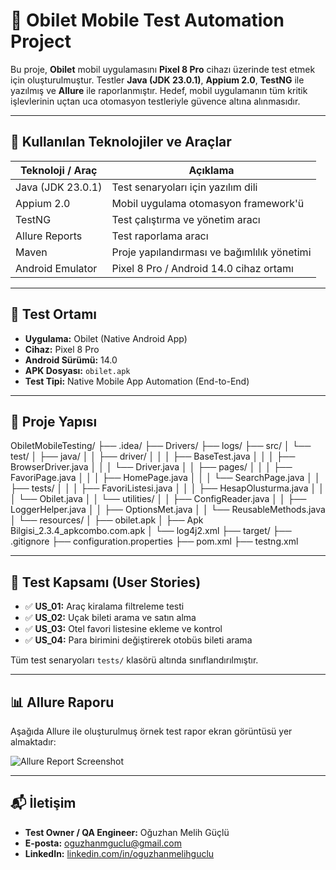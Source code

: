 # 📱 Obilet Mobile Test Automation Project

Bu proje, **Obilet** mobil uygulamasını **Pixel 8 Pro** cihazı üzerinde test etmek için oluşturulmuştur. Testler **Java (JDK 23.0.1)**, **Appium 2.0**, **TestNG** ile yazılmış ve **Allure** ile raporlanmıştır. Hedef, mobil uygulamanın tüm kritik işlevlerinin uçtan uca otomasyon testleriyle güvence altına alınmasıdır.

---

## 🚀 Kullanılan Teknolojiler ve Araçlar

| Teknoloji / Araç     | Açıklama                                      |
|----------------------|-----------------------------------------------|
| Java (JDK 23.0.1)     | Test senaryoları için yazılım dili            |
| Appium 2.0            | Mobil uygulama otomasyon framework'ü         |
| TestNG                | Test çalıştırma ve yönetim aracı             |
| Allure Reports        | Test raporlama aracı                          |
| Maven                 | Proje yapılandırması ve bağımlılık yönetimi  |
| Android Emulator      | Pixel 8 Pro / Android 14.0 cihaz ortamı      |

---

## 📱 Test Ortamı

- **Uygulama:** Obilet (Native Android App)
- **Cihaz:** Pixel 8 Pro
- **Android Sürümü:** 14.0
- **APK Dosyası:** `obilet.apk`
- **Test Tipi:** Native Mobile App Automation (End-to-End)

---

## 📁 Proje Yapısı

ObiletMobileTesting/
├── .idea/
├── Drivers/
├── logs/
├── src/
│ └── test/
│ ├── java/
│ │ ├── driver/
│ │ │ ├── BaseTest.java
│ │ │ ├── BrowserDriver.java
│ │ │ └── Driver.java
│ │ ├── pages/
│ │ │ ├── FavoriPage.java
│ │ │ ├── HomePage.java
│ │ │ └── SearchPage.java
│ │ ├── tests/
│ │ │ ├── FavoriListesi.java
│ │ │ ├── HesapOlusturma.java
│ │ │ └── Obilet.java
│ │ └── utilities/
│ │ ├── ConfigReader.java
│ │ ├── LoggerHelper.java
│ │ ├── OptionsMet.java
│ │ └── ReusableMethods.java
│ └── resources/
│ ├── obilet.apk
│ ├── Apk Bilgisi_2.3.4_apkcombo.com.apk
│ └── log4j2.xml
├── target/
├── .gitignore
├── configuration.properties
├── pom.xml
├── testng.xml


---

## 🧭 Test Kapsamı (User Stories)

- ✅ **US_01:** Araç kiralama filtreleme testi
- ✅ **US_02:** Uçak bileti arama ve satın alma
- ✅ **US_03:** Otel favori listesine ekleme ve kontrol
- ✅ **US_04:** Para birimini değiştirerek otobüs bileti arama

Tüm test senaryoları `tests/` klasörü altında sınıflandırılmıştır.

---

## 📊 Allure Raporu

Aşağıda Allure ile oluşturulmuş örnek test rapor ekran görüntüsü yer almaktadır:

![Allure Report Screenshot](https://github.com/user-attachments/assets/7518bec1-3110-4e37-98c5-9b47825ca766)

---

## 📬 İletişim

- **Test Owner / QA Engineer:** Oğuzhan Melih Güçlü  
- **E-posta:** [oguzhanmguclu@gmail.com](mailto:oguzhanmguclu@gmail.com)  
- **LinkedIn:** [linkedin.com/in/oguzhanmelihguclu](https://www.linkedin.com/in/oguzhanmelihguclu/)  
